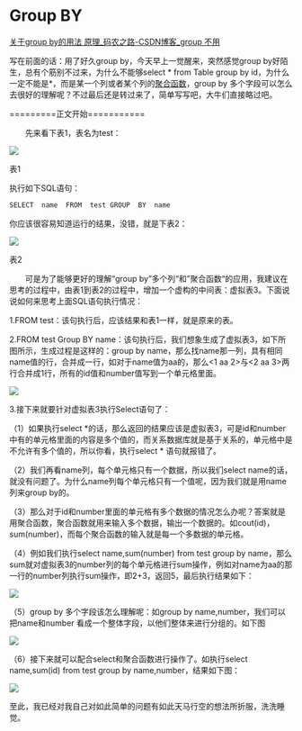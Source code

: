 # Group BY

[关于group by的用法 原理_码农之路-CSDN博客_group 不用](https://blog.csdn.net/u014717572/article/details/80687042)


写在前面的话：用了好久group by，今天早上一觉醒来，突然感觉group by好陌生，总有个筋别不过来，为什么不能够select * from Table group by id，为什么一定不能是*，而是某一个列或者某个列的[聚合函数](https://so.csdn.net/so/search?q=%E8%81%9A%E5%90%88%E5%87%BD%E6%95%B0&spm=1001.2101.3001.7020)，group by 多个字段可以怎么去很好的理解呢？不过最后还是转过来了，简单写写吧，大牛们直接略过吧。

=========正文开始===========

　　先来看下表1，表名为test：

 ![](assets/162344381367279-20220308081432-04l5ops.jpg)

表1

执行如下SQL语句：

```sql
SELECT  name  FROM  test GROUP  BY  name
```

你应该很容易知道运行的结果，没错，就是下表2：

 ![](assets/162345461519459-20220308081432-mdo71p0.jpg)

表2

　　可是为了能够更好的理解“group by”多个列“和”聚合函数“的应用，我建议在思考的过程中，由表1到表2的过程中，增加一个虚构的中间表：虚拟表3。下面说说如何来思考上面SQL语句执行情况：

1.FROM test：该句执行后，应该结果和表1一样，就是原来的表。

2.FROM test Group BY name：该句执行后，我们想象生成了虚拟表3，如下所图所示，生成过程是这样的：group by name，那么找name那一列，具有相同name值的行，合并成一行，如对于name值为aa的，那么<1 aa 2>与<2 aa 3>两行合并成1行，所有的id值和number值写到一个单元格里面。

 ![](assets/162343319172617-20220308081432-adn9ww1.jpg)

3.接下来就要针对虚拟表3执行Select语句了：

（1）如果执行select *的话，那么返回的结果应该是虚拟表3，可是id和number中有的单元格里面的内容是多个值的，而关系数据库就是基于关系的，单元格中是不允许有多个值的，所以你看，执行select * 语句就报错了。

（2）我们再看name列，每个单元格只有一个数据，所以我们select name的话，就没有问题了。为什么name列每个单元格只有一个值呢，因为我们就是用name列来group by的。

（3）那么对于id和number里面的单元格有多个数据的情况怎么办呢？答案就是用聚合函数，聚合函数就用来输入多个数据，输出一个数据的。如cout(id)，sum(number)，而每个聚合函数的输入就是每一个多数据的单元格。

（4）例如我们执行select name,sum(number) from test group by name，那么sum就对虚拟表3的number列的每个单元格进行sum操作，例如对name为aa的那一行的number列执行sum操作，即2+3，返回5，最后执行结果如下：

![](assets/170013481981068-20220308081432-79lqbj3.jpg)

 （5）group by 多个字段该怎么理解呢：如group by name,number，我们可以把name和number 看成一个整体字段，以他们整体来进行分组的。如下图

![](assets/170005273394852-20220308081432-hmpo0xv.jpg)

（6）接下来就可以配合select和聚合函数进行操作了。如执行select name,sum(id) from test group by name,number，结果如下图：

![](assets/170016502617188-20220308081432-k6aal9j.jpg)

至此，我已经对我自己对如此简单的问题有如此天马行空的想法所折服，洗洗睡觉。
